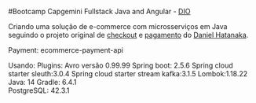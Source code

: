 #Bootcamp Capgemini Fullstack Java and Angular - [DIO](https://web.dio.me/home)

Criando uma solução de e-commerce com microsserviços em Java seguindo o projeto original de [checkout](https://github.com/hatanakadaniel/ecommerce-checkout-api) e [pagamento](https://github.com/hatanakadaniel/ecommerce-payment-api) do [Daniel Hatanaka](https://github.com/hatanakadaniel).

Payment: ecommerce-payment-api

Usando:
    Plugins: 
        Avro versão 0.99.99
        Spring boot: 2.5.6
        Spring cloud starter sleuth:3.0.4
        Spring cloud starter stream kafka:3.1.5
        Lombok:1.18.22
    Java: 14
    Gradle: 6.4.1  
    PostgreSQL: 42.3.1